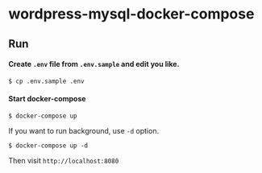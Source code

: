 # wordpress-mysql-docker-compose

## Run
#### Create `.env` file from `.env.sample` and edit you like.
```shell
$ cp .env.sample .env
```

#### Start docker-compose
```shell
$ docker-compose up
```

If you want to run background, use `-d` option.
```shell
$ docker-compose up -d
```

Then visit `http://localhost:8080`
